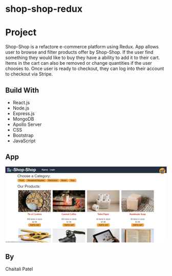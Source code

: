 # shop-shop-redux

# Project 
Shop-Shop is a refactore e-commerce platform using Redux. App allows user to browse and filter products offer by Shop-Shop. If the user find something they would like to buy they have a ability to add it to their cart. Items in the cart can also be removed or change quantities if the user chooses to. Once user is ready to checkout, they can log into their account to checkout via Stripe.


## Build With 
* React.js
* Node.js
* Express.js
* MongoDB
* Apollo Server
* CSS
* Bootstrap
* JavaScript

## App
![Website Screencapture](client/src/assets/Capture.PNG)

## By
Chaitali Patel
